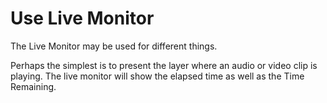 <h1>Use Live Monitor</h1>
<p>The Live Monitor may be used for different things. </p>
<p>Perhaps the simplest is to present the layer where an audio or video 
 clip is playing. The live monitor will show the elapsed time as well as 
 the Time Remaining.</p>
<p style="margin-left: 24px;"><img src="../../images/UseLiveMonitor.png" style="border: none;" alt="" border="0"></p>